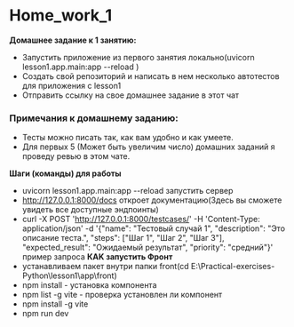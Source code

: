 # Home_work_1
**Домашнее задание к 1 занятию:**
- Запустить приложение из первого занятия локально(uvicorn lesson1.app.main:app --reload
)
- Создать свой репозиторий и написать в нем несколько автотестов для приложения с lesson1
- Отправить ссылку на свое домашнее задание в этот чат
### Примечания к домашнему заданию:
- Тесты можно писать так, как вам удобно и как умеете.
- Для первых 5 (Может быть увеличим число) домашних заданий я проведу ревью в этом чате. 

**Шаги (команды) для работы**
- uvicorn lesson1.app.main:app --reload запустить сервер
- http://127.0.0.1:8000/docs откроет документацию(Здесь вы сможете увидеть все доступные эндпоинты)
- curl -X POST 'http://127.0.0.1:8000/testcases/' -H 'Content-Type: application/json' -d '{"name": "Тестовый случай 1", "description": "Это описание теста.", "steps": ["Шаг 1", "Шаг 2", "Шаг 3"], "expected_result": "Ожидаемый результат", "priority": "средний"}'
пример запроса
**КАK запустить Фронт**
- устанавливаем пакет внутри папки front(cd E:\Practical-exercises-Python\lesson1\app\front)
- npm install - установка компонента
- npm list -g vite - проверка установлен ли компонент
- npm install -g vite
- npm run dev